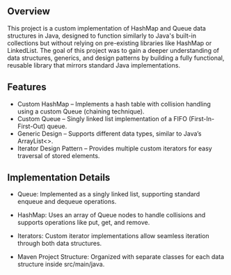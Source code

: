 ## Overview

This project is a custom implementation of HashMap and Queue data structures in Java, designed to function similarly to Java's built-in collections but without relying on pre-existing libraries like HashMap or LinkedList. The goal of this project was to gain a deeper understanding of data structures, generics, and design patterns by building a fully functional, reusable library that mirrors standard Java implementations.

## Features

- Custom HashMap – Implements a hash table with collision handling using a custom Queue (chaining technique).
- Custom Queue – Singly linked list implementation of a FIFO (First-In-First-Out) queue.
- Generic Design – Supports different data types, similar to Java’s ArrayList<>.
- Iterator Design Pattern – Provides multiple custom iterators for easy traversal of stored elements.

## Implementation Details

- Queue: Implemented as a singly linked list, supporting standard enqueue and dequeue operations.

- HashMap: Uses an array of Queue nodes to handle collisions and supports operations like put, get, and remove.

- Iterators: Custom iterator implementations allow seamless iteration through both data structures.

- Maven Project Structure: Organized with separate classes for each data structure inside src/main/java.
